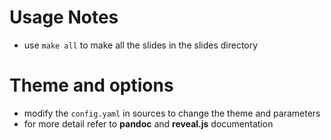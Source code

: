 # Usage Notes

- use ```make all``` to make all the slides in the slides directory

# Theme and options

- modify the ```config.yaml``` in sources to change the theme and parameters
- for more detail refer to **pandoc** and **reveal.js** documentation 
